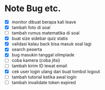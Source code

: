 # Note Bug etc.
- [x] monitor dibuat berapa kali leave
- [x] tambah foto di soal
- [ ] tambah rumus matematika di soal
- [x] buat size sidebar quiz statis
- [x] validasi kalau back bisa masuk soal lagi
- [x] search peserta
- [x] bug masukin tanggal olimpiade
- [ ] coba kamera (coba jitsi)
- [ ] tambah kirim ID lewat email
- [x] cek user login ulang dan buat tombol logout
- [ ] tambah tutorial ketika awal login
- [ ] tambah invalidate token expired
